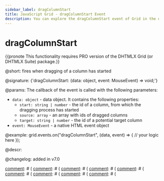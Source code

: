```yaml
---
sidebar_label: dragColumnStart
title: JavaScript Grid - dragColumnStart Event 
description: You can explore the dragColumnStart event of Grid in the documentation of the DHTMLX JavaScript UI library. Browse developer guides and API reference, try out code examples and live demos, and download a free 30-day evaluation version of DHTMLX Suite.
---
```


# dragColumnStart

{{pronote This functionality requires PRO version of the DHTMLX Grid (or DHTMLX Suite) package.}}

@short: fires when dragging of a column has started

@signature: {'dragColumnStart: (data: object, event: MouseEvent) => void;'}

@params:
The callback of the event is called with the following parameters:

- `data: object` - data object. It contains the following properties:
    - `start: string | number` - the id of a column, from which the dragging process has started
    - `source: array` - an array with ids of dragged columns
    - `target: string | number` - the id of a potential target column
- `event: MouseEvent` - a native HTML event object

@example:
grid.events.on("dragColumnStart", (data, event) => {
  // your logic here
});

@descr:

@changelog: added in v7.0

[comment]: # (@relatedapi:)
[comment]: # ([](grid/api/grid_dragitem_config.md)
[comment]: # ([](grid/api/grid_aftercolumndrag_event.md)
[comment]: # ([](grid/api/grid_aftercolumndrop_event.md)
[comment]: # ([](grid/api/grid_beforecolumndrag_event.md)
[comment]: # ([](grid/api/grid_beforecolumndrop_event.md)
[comment]: # ([](grid/api/grid_cancolumndrop_event.md)
[comment]: # ([](grid/api/grid_cancelcolumndrop_event.md)
[comment]: # ([](grid/api/grid_dragcolumnin_event.md)
[comment]: # ([](grid/api/grid_dragcolumnout_event.md)

[comment]: # (@related: grid/configuration.md#drag-n-drop-inside-the-grid)
